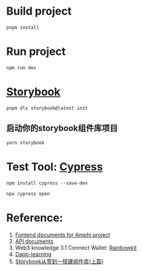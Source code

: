 # Build project
```shell
pnpm install
```


# Run project
```shell
npm run dev
```

# [Storybook](https://storybook.js.org/docs/react/get-started/install)
```shell
pnpm dlx storybook@latest init
```

## 启动你的storybook组件库项目
```shell
yarn storybook
```

# Test Tool: [Cypress](https://www.cypress.io)
```shell
npm install cypress --save-dev
```

```shell (after start npm run dev)
npx cypress open
```

# Reference:

1. [Fontend documents for Amphi project](https://kxez5oqjhd.feishu.cn/docx/Ag8Rdf0RnoRBr3x5cOncUzQmnSe)
2. [API documents](https://kxez5oqjhd.feishu.cn/docx/K6ZAd9hm7oGNOhxgjBxcitI4n5f)
3. Web3 knowledge
 3.1 Connect Wallet: [Rainbowkit](https://www.rainbowkit.com/docs/custom-connect-button)
4. [Dapp-learning](https://github.com/Dapp-Learning-DAO/Dapp-Learning/blob/main/README-CN.md)
5. [Storybook从零到一搭建组件库(上篇)](https://juejin.cn/post/7044428114264326175)